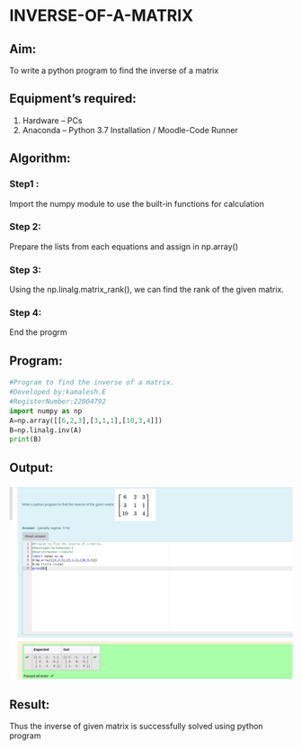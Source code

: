 # INVERSE-OF-A-MATRIX
## Aim:
To write a python program to find the inverse of a matrix
## Equipment’s required:
1. 	Hardware – PCs
2. 	Anaconda – Python 3.7 Installation / Moodle-Code Runner
## Algorithm:
### Step1 :
Import the numpy module to use the built-in functions for calculation
### Step 2:
Prepare the lists from each equations and assign in np.array()


### Step 3: 
Using the np.linalg.matrix_rank(), we can find the rank of the given matrix.

### Step 4: 
End the progrm

## Program:
```python
#Program to find the inverse of a matrix.
#Developed by:kamalesh.E
#RegisterNumber:22004792
import numpy as np
A=np.array([[6,2,3],[3,1,1],[10,3,4]])
B=np.linalg.inv(A)
print(B)
```
## Output:
![](/Screenshot%20from%202022-12-20%2023-26-33.png)
## Result:
Thus the inverse of given matrix is successfully solved using python program

